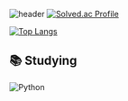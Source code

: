 ![header](https://capsule-render.vercel.app/api?type=waving&color=0:9CB4D4,100:659F7C&height=300&section=header&text=Hi!%20I'm%20Yujin&animation=fadeIn&fontSize=90)
[![Solved.ac Profile](http://mazassumnida.wtf/api/v2/generate_badge?boj=cho4u4o)](https://solved.ac/cho4u4o/)  

[![Top Langs](https://github-readme-stats.vercel.app/api/top-langs/?username=cho4u4o&layout=donut)](https://github.com/anuraghazra/github-readme-stats)  

## 📚 Studying
![Python](https://img.shields.io/badge/Python-3776AB.svg?&style=for-the-badge&logo=Python&logoColor=white)
